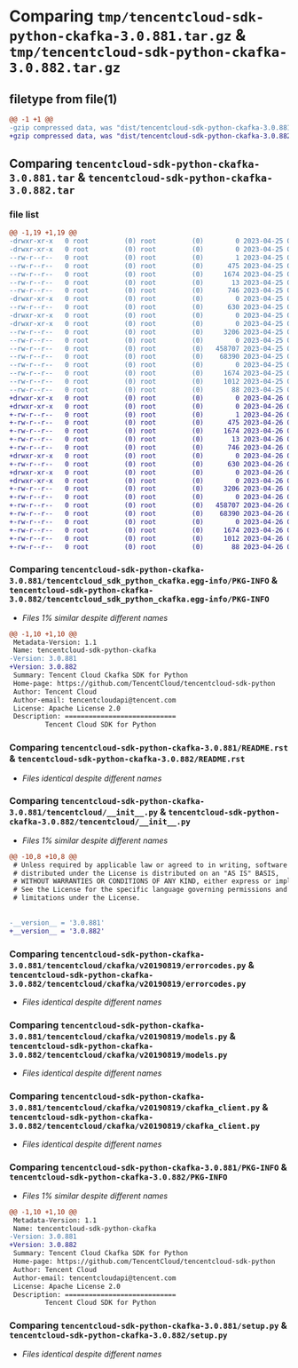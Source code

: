 # Comparing `tmp/tencentcloud-sdk-python-ckafka-3.0.881.tar.gz` & `tmp/tencentcloud-sdk-python-ckafka-3.0.882.tar.gz`

## filetype from file(1)

```diff
@@ -1 +1 @@
-gzip compressed data, was "dist/tencentcloud-sdk-python-ckafka-3.0.881.tar", last modified: Tue Apr 25 00:30:02 2023, max compression
+gzip compressed data, was "dist/tencentcloud-sdk-python-ckafka-3.0.882.tar", last modified: Wed Apr 26 03:07:50 2023, max compression
```

## Comparing `tencentcloud-sdk-python-ckafka-3.0.881.tar` & `tencentcloud-sdk-python-ckafka-3.0.882.tar`

### file list

```diff
@@ -1,19 +1,19 @@
-drwxr-xr-x   0 root         (0) root         (0)        0 2023-04-25 00:30:02.000000 tencentcloud-sdk-python-ckafka-3.0.881/
-drwxr-xr-x   0 root         (0) root         (0)        0 2023-04-25 00:30:02.000000 tencentcloud-sdk-python-ckafka-3.0.881/tencentcloud_sdk_python_ckafka.egg-info/
--rw-r--r--   0 root         (0) root         (0)        1 2023-04-25 00:30:02.000000 tencentcloud-sdk-python-ckafka-3.0.881/tencentcloud_sdk_python_ckafka.egg-info/dependency_links.txt
--rw-r--r--   0 root         (0) root         (0)      475 2023-04-25 00:30:02.000000 tencentcloud-sdk-python-ckafka-3.0.881/tencentcloud_sdk_python_ckafka.egg-info/SOURCES.txt
--rw-r--r--   0 root         (0) root         (0)     1674 2023-04-25 00:30:02.000000 tencentcloud-sdk-python-ckafka-3.0.881/tencentcloud_sdk_python_ckafka.egg-info/PKG-INFO
--rw-r--r--   0 root         (0) root         (0)       13 2023-04-25 00:30:02.000000 tencentcloud-sdk-python-ckafka-3.0.881/tencentcloud_sdk_python_ckafka.egg-info/top_level.txt
--rw-r--r--   0 root         (0) root         (0)      746 2023-04-25 00:30:02.000000 tencentcloud-sdk-python-ckafka-3.0.881/README.rst
-drwxr-xr-x   0 root         (0) root         (0)        0 2023-04-25 00:30:02.000000 tencentcloud-sdk-python-ckafka-3.0.881/tencentcloud/
--rw-r--r--   0 root         (0) root         (0)      630 2023-04-25 00:30:02.000000 tencentcloud-sdk-python-ckafka-3.0.881/tencentcloud/__init__.py
-drwxr-xr-x   0 root         (0) root         (0)        0 2023-04-25 00:30:02.000000 tencentcloud-sdk-python-ckafka-3.0.881/tencentcloud/ckafka/
-drwxr-xr-x   0 root         (0) root         (0)        0 2023-04-25 00:30:02.000000 tencentcloud-sdk-python-ckafka-3.0.881/tencentcloud/ckafka/v20190819/
--rw-r--r--   0 root         (0) root         (0)     3206 2023-04-25 00:30:02.000000 tencentcloud-sdk-python-ckafka-3.0.881/tencentcloud/ckafka/v20190819/errorcodes.py
--rw-r--r--   0 root         (0) root         (0)        0 2023-04-25 00:30:02.000000 tencentcloud-sdk-python-ckafka-3.0.881/tencentcloud/ckafka/v20190819/__init__.py
--rw-r--r--   0 root         (0) root         (0)   458707 2023-04-25 00:30:02.000000 tencentcloud-sdk-python-ckafka-3.0.881/tencentcloud/ckafka/v20190819/models.py
--rw-r--r--   0 root         (0) root         (0)    68390 2023-04-25 00:30:02.000000 tencentcloud-sdk-python-ckafka-3.0.881/tencentcloud/ckafka/v20190819/ckafka_client.py
--rw-r--r--   0 root         (0) root         (0)        0 2023-04-25 00:30:02.000000 tencentcloud-sdk-python-ckafka-3.0.881/tencentcloud/ckafka/__init__.py
--rw-r--r--   0 root         (0) root         (0)     1674 2023-04-25 00:30:02.000000 tencentcloud-sdk-python-ckafka-3.0.881/PKG-INFO
--rw-r--r--   0 root         (0) root         (0)     1012 2023-04-25 00:30:02.000000 tencentcloud-sdk-python-ckafka-3.0.881/setup.py
--rw-r--r--   0 root         (0) root         (0)       88 2023-04-25 00:30:02.000000 tencentcloud-sdk-python-ckafka-3.0.881/setup.cfg
+drwxr-xr-x   0 root         (0) root         (0)        0 2023-04-26 03:07:50.000000 tencentcloud-sdk-python-ckafka-3.0.882/
+drwxr-xr-x   0 root         (0) root         (0)        0 2023-04-26 03:07:50.000000 tencentcloud-sdk-python-ckafka-3.0.882/tencentcloud_sdk_python_ckafka.egg-info/
+-rw-r--r--   0 root         (0) root         (0)        1 2023-04-26 03:07:50.000000 tencentcloud-sdk-python-ckafka-3.0.882/tencentcloud_sdk_python_ckafka.egg-info/dependency_links.txt
+-rw-r--r--   0 root         (0) root         (0)      475 2023-04-26 03:07:50.000000 tencentcloud-sdk-python-ckafka-3.0.882/tencentcloud_sdk_python_ckafka.egg-info/SOURCES.txt
+-rw-r--r--   0 root         (0) root         (0)     1674 2023-04-26 03:07:50.000000 tencentcloud-sdk-python-ckafka-3.0.882/tencentcloud_sdk_python_ckafka.egg-info/PKG-INFO
+-rw-r--r--   0 root         (0) root         (0)       13 2023-04-26 03:07:50.000000 tencentcloud-sdk-python-ckafka-3.0.882/tencentcloud_sdk_python_ckafka.egg-info/top_level.txt
+-rw-r--r--   0 root         (0) root         (0)      746 2023-04-26 03:07:50.000000 tencentcloud-sdk-python-ckafka-3.0.882/README.rst
+drwxr-xr-x   0 root         (0) root         (0)        0 2023-04-26 03:07:50.000000 tencentcloud-sdk-python-ckafka-3.0.882/tencentcloud/
+-rw-r--r--   0 root         (0) root         (0)      630 2023-04-26 03:07:50.000000 tencentcloud-sdk-python-ckafka-3.0.882/tencentcloud/__init__.py
+drwxr-xr-x   0 root         (0) root         (0)        0 2023-04-26 03:07:50.000000 tencentcloud-sdk-python-ckafka-3.0.882/tencentcloud/ckafka/
+drwxr-xr-x   0 root         (0) root         (0)        0 2023-04-26 03:07:50.000000 tencentcloud-sdk-python-ckafka-3.0.882/tencentcloud/ckafka/v20190819/
+-rw-r--r--   0 root         (0) root         (0)     3206 2023-04-26 03:07:50.000000 tencentcloud-sdk-python-ckafka-3.0.882/tencentcloud/ckafka/v20190819/errorcodes.py
+-rw-r--r--   0 root         (0) root         (0)        0 2023-04-26 03:07:50.000000 tencentcloud-sdk-python-ckafka-3.0.882/tencentcloud/ckafka/v20190819/__init__.py
+-rw-r--r--   0 root         (0) root         (0)   458707 2023-04-26 03:07:50.000000 tencentcloud-sdk-python-ckafka-3.0.882/tencentcloud/ckafka/v20190819/models.py
+-rw-r--r--   0 root         (0) root         (0)    68390 2023-04-26 03:07:50.000000 tencentcloud-sdk-python-ckafka-3.0.882/tencentcloud/ckafka/v20190819/ckafka_client.py
+-rw-r--r--   0 root         (0) root         (0)        0 2023-04-26 03:07:50.000000 tencentcloud-sdk-python-ckafka-3.0.882/tencentcloud/ckafka/__init__.py
+-rw-r--r--   0 root         (0) root         (0)     1674 2023-04-26 03:07:50.000000 tencentcloud-sdk-python-ckafka-3.0.882/PKG-INFO
+-rw-r--r--   0 root         (0) root         (0)     1012 2023-04-26 03:07:50.000000 tencentcloud-sdk-python-ckafka-3.0.882/setup.py
+-rw-r--r--   0 root         (0) root         (0)       88 2023-04-26 03:07:50.000000 tencentcloud-sdk-python-ckafka-3.0.882/setup.cfg
```

### Comparing `tencentcloud-sdk-python-ckafka-3.0.881/tencentcloud_sdk_python_ckafka.egg-info/PKG-INFO` & `tencentcloud-sdk-python-ckafka-3.0.882/tencentcloud_sdk_python_ckafka.egg-info/PKG-INFO`

 * *Files 1% similar despite different names*

```diff
@@ -1,10 +1,10 @@
 Metadata-Version: 1.1
 Name: tencentcloud-sdk-python-ckafka
-Version: 3.0.881
+Version: 3.0.882
 Summary: Tencent Cloud Ckafka SDK for Python
 Home-page: https://github.com/TencentCloud/tencentcloud-sdk-python
 Author: Tencent Cloud
 Author-email: tencentcloudapi@tencent.com
 License: Apache License 2.0
 Description: ============================
         Tencent Cloud SDK for Python
```

### Comparing `tencentcloud-sdk-python-ckafka-3.0.881/README.rst` & `tencentcloud-sdk-python-ckafka-3.0.882/README.rst`

 * *Files identical despite different names*

### Comparing `tencentcloud-sdk-python-ckafka-3.0.881/tencentcloud/__init__.py` & `tencentcloud-sdk-python-ckafka-3.0.882/tencentcloud/__init__.py`

 * *Files 1% similar despite different names*

```diff
@@ -10,8 +10,8 @@
 # Unless required by applicable law or agreed to in writing, software
 # distributed under the License is distributed on an "AS IS" BASIS,
 # WITHOUT WARRANTIES OR CONDITIONS OF ANY KIND, either express or implied.
 # See the License for the specific language governing permissions and
 # limitations under the License.
 
 
-__version__ = '3.0.881'
+__version__ = '3.0.882'
```

### Comparing `tencentcloud-sdk-python-ckafka-3.0.881/tencentcloud/ckafka/v20190819/errorcodes.py` & `tencentcloud-sdk-python-ckafka-3.0.882/tencentcloud/ckafka/v20190819/errorcodes.py`

 * *Files identical despite different names*

### Comparing `tencentcloud-sdk-python-ckafka-3.0.881/tencentcloud/ckafka/v20190819/models.py` & `tencentcloud-sdk-python-ckafka-3.0.882/tencentcloud/ckafka/v20190819/models.py`

 * *Files identical despite different names*

### Comparing `tencentcloud-sdk-python-ckafka-3.0.881/tencentcloud/ckafka/v20190819/ckafka_client.py` & `tencentcloud-sdk-python-ckafka-3.0.882/tencentcloud/ckafka/v20190819/ckafka_client.py`

 * *Files identical despite different names*

### Comparing `tencentcloud-sdk-python-ckafka-3.0.881/PKG-INFO` & `tencentcloud-sdk-python-ckafka-3.0.882/PKG-INFO`

 * *Files 1% similar despite different names*

```diff
@@ -1,10 +1,10 @@
 Metadata-Version: 1.1
 Name: tencentcloud-sdk-python-ckafka
-Version: 3.0.881
+Version: 3.0.882
 Summary: Tencent Cloud Ckafka SDK for Python
 Home-page: https://github.com/TencentCloud/tencentcloud-sdk-python
 Author: Tencent Cloud
 Author-email: tencentcloudapi@tencent.com
 License: Apache License 2.0
 Description: ============================
         Tencent Cloud SDK for Python
```

### Comparing `tencentcloud-sdk-python-ckafka-3.0.881/setup.py` & `tencentcloud-sdk-python-ckafka-3.0.882/setup.py`

 * *Files identical despite different names*

